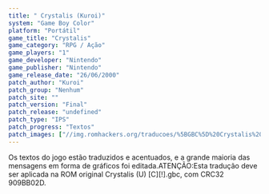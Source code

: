 ```yaml
---
title: " Crystalis (Kuroi)"
system: "Game Boy Color"
platform: "Portátil"
game_title: "Crystalis"
game_category: "RPG / Ação"
game_players: "1"
game_developer: "Nintendo"
game_publisher: "Nintendo"
game_release_date: "26/06/2000"
patch_author: "Kuroi"
patch_group: "Nenhum"
patch_site: ""
patch_version: "Final"
patch_release: "undefined"
patch_type: "IPS"
patch_progress: "Textos"
patch_images: ["//img.romhackers.org/traducoes/%5BGBC%5D%20Crystalis%20-%20Kuroi%20-%201.png","//img.romhackers.org/traducoes/%5BGBC%5D%20Crystalis%20-%20Kuroi%20-%202.png","//img.romhackers.org/traducoes/%5BGBC%5D%20Crystalis%20-%20Kuroi%20-%203.png"]
---
```

Os textos do jogo estão traduzidos e acentuados, e a grande maioria das mensagens em forma de gráficos foi editada.ATENÇÃO:Esta tradução deve ser aplicada na ROM original Crystalis (U) [C][!].gbc, com CRC32 909BB02D.